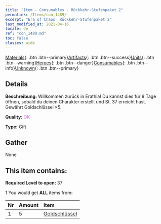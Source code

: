 ```yaml
---
title: "Item - Consumables - Rückkehr-Stufenpaket 2"
permalink: /Items/con_1489/
excerpt: "Era of Chaos  Rückkehr-Stufenpaket 2"
last_modified_at: 2021-04-16
locale: de
ref: "con_1489.md"
toc: false
classes: wide
---
```

 [Materials](/de/Items/){: .btn .btn--primary}[Artifacts](/de/Items/Artifacts/){: .btn .btn--success}[Units](/de/Items/Units/){: .btn .btn--warning}[Heroes](/de/Items/Heroes/){: .btn .btn--danger}[Consumables](/de/Items/Consumables/){: .btn .btn--info}[Unknown](/de/Items/Unknown/){: .btn .btn--primary}

## Details
 **Beschreibung:** Willkommen zurück in Erathia! Du kannst dies für 8 Tage öffnen, sobald du deinen Charakter erstellt und St. 37 erreicht hast. Gewährt Goldschlüssel ×5.

 **Quality:** <span style="color: #DA70D6">OK</span>

 **Type:** Gift

## Gather

  None

## This item contains:

 **Required Level to open:** 37

 1 You would get **ALL** items  from:

  | Nr | Amount |     Item    |
  |:---|:-------|:------------|
  | 1 | 5 | [Goldschlüssel](/de/Items/con_783/) |  | 

